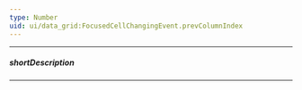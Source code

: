 ```yaml
---
type: Number
uid: ui/data_grid:FocusedCellChangingEvent.prevColumnIndex
---
```

---
##### shortDescription
<!-- Description goes here -->

---
<!-- Description goes here -->